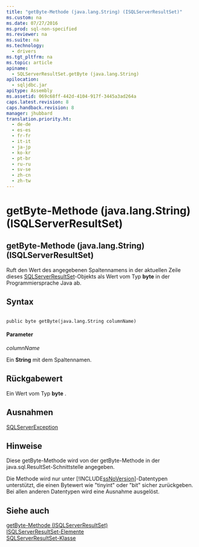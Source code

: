 ```yaml
---
title: "getByte-Methode (java.lang.String) (ISQLServerResultSet)"
ms.custom: na
ms.date: 07/27/2016
ms.prod: sql-non-specified
ms.reviewer: na
ms.suite: na
ms.technology: 
  - drivers
ms.tgt_pltfrm: na
ms.topic: article
apiname: 
  - SQLServerResultSet.getByte (java.lang.String)
apilocation: 
  - sqljdbc.jar
apitype: Assembly
ms.assetid: 069c68ff-442d-4104-917f-3445a3ad264a
caps.latest.revision: 8
caps.handback.revision: 8
manager: jhubbard
translation.priority.ht: 
  - de-de
  - es-es
  - fr-fr
  - it-it
  - ja-jp
  - ko-kr
  - pt-br
  - ru-ru
  - sv-se
  - zh-cn
  - zh-tw
---
```

# getByte-Methode (java.lang.String) (ISQLServerResultSet)
    
## getByte\-Methode \(java.lang.String\) \(ISQLServerResultSet\)  
 Ruft den Wert des angegebenen Spaltennamens in der aktuellen Zeile dieses [SQLServerResultSet](../content/SQLServerResultSet-Class.md)\-Objekts als Wert vom Typ **byte** in der Programmiersprache Java ab.  
  
## Syntax  
  
```  
  
public byte getByte(java.lang.String columnName)  
```  
  
#### Parameter  
 *columnName*  
  
 Ein **String** mit dem Spaltennamen.  
  
## Rückgabewert  
 Ein Wert vom Typ **byte** .  
  
## Ausnahmen  
 [SQLServerException](../content/SQLServerException-Class.md)  
  
## Hinweise  
 Diese getByte\-Methode wird von der getByte\-Methode in der java.sql.ResultSet\-Schnittstelle angegeben.  
  
 Die Methode wird nur unter [!INCLUDE[ssNoVersion](../content/includes/ssNoVersion_md.md)]\-Datentypen unterstützt, die einen Bytewert wie "tinyint" oder "bit" sicher zurückgeben. Bei allen anderen Datentypen wird eine Ausnahme ausgelöst.  
  
## Siehe auch  
 [getByte-Methode &#40;ISQLServerResultSet&#41;](../content/getByte-Method--SQLServerResultSet-.md)   
 [ISQLServerResultSet-Elemente](../content/SQLServerResultSet-Members.md)   
 [SQLServerResultSet-Klasse](../content/SQLServerResultSet-Class.md)  
  
  